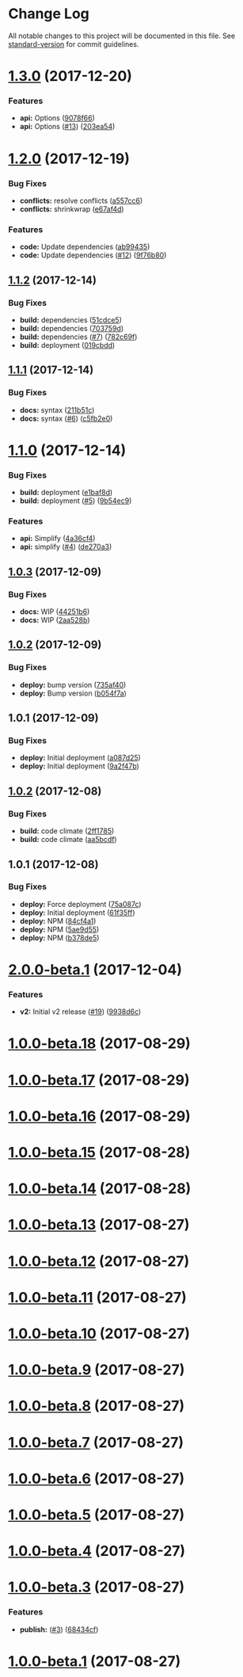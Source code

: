 # Change Log

All notable changes to this project will be documented in this file. See [standard-version](https://github.com/conventional-changelog/standard-version) for commit guidelines.

<a name="1.3.0"></a>
# [1.3.0](https://github.com/adam-26/react-router-metadata/compare/v1.2.0...v1.3.0) (2017-12-20)


### Features

* **api:** Options ([9078f66](https://github.com/adam-26/react-router-metadata/commit/9078f66))
* **api:** Options ([#13](https://github.com/adam-26/react-router-metadata/issues/13)) ([203ea54](https://github.com/adam-26/react-router-metadata/commit/203ea54))



<a name="1.2.0"></a>
# [1.2.0](https://github.com/adam-26/react-router-metadata/compare/v1.1.2...v1.2.0) (2017-12-19)


### Bug Fixes

* **conflicts:** resolve conflicts ([a557cc6](https://github.com/adam-26/react-router-metadata/commit/a557cc6))
* **conflicts:** shrinkwrap ([e67af4d](https://github.com/adam-26/react-router-metadata/commit/e67af4d))


### Features

* **code:** Update dependencies ([ab99435](https://github.com/adam-26/react-router-metadata/commit/ab99435))
* **code:** Update dependencies ([#12](https://github.com/adam-26/react-router-metadata/issues/12)) ([9f76b80](https://github.com/adam-26/react-router-metadata/commit/9f76b80))



<a name="1.1.2"></a>
## [1.1.2](https://github.com/adam-26/react-router-metadata/compare/v1.1.1...v1.1.2) (2017-12-14)


### Bug Fixes

* **build:** dependencies ([51cdce5](https://github.com/adam-26/react-router-metadata/commit/51cdce5))
* **build:** dependencies ([703759d](https://github.com/adam-26/react-router-metadata/commit/703759d))
* **build:** dependencies ([#7](https://github.com/adam-26/react-router-metadata/issues/7)) ([782c69f](https://github.com/adam-26/react-router-metadata/commit/782c69f))
* **build:** deployment ([019cbdd](https://github.com/adam-26/react-router-metadata/commit/019cbdd))



<a name="1.1.1"></a>
## [1.1.1](https://github.com/adam-26/react-router-metadata/compare/v1.1.0...v1.1.1) (2017-12-14)


### Bug Fixes

* **docs:** syntax ([211b51c](https://github.com/adam-26/react-router-metadata/commit/211b51c))
* **docs:** syntax ([#6](https://github.com/adam-26/react-router-metadata/issues/6)) ([c5fb2e0](https://github.com/adam-26/react-router-metadata/commit/c5fb2e0))



<a name="1.1.0"></a>
# [1.1.0](https://github.com/adam-26/react-router-metadata/compare/v1.0.3...v1.1.0) (2017-12-14)


### Bug Fixes

* **build:** deployment ([e1baf8d](https://github.com/adam-26/react-router-metadata/commit/e1baf8d))
* **build:** deployment ([#5](https://github.com/adam-26/react-router-metadata/issues/5)) ([9b54ec9](https://github.com/adam-26/react-router-metadata/commit/9b54ec9))


### Features

* **api:** Simplify ([4a36cf4](https://github.com/adam-26/react-router-metadata/commit/4a36cf4))
* **api:** simplify ([#4](https://github.com/adam-26/react-router-metadata/issues/4)) ([de270a3](https://github.com/adam-26/react-router-metadata/commit/de270a3))



<a name="1.0.3"></a>
## [1.0.3](https://github.com/adam-26/react-router-metadata/compare/v1.0.2...v1.0.3) (2017-12-09)


### Bug Fixes

* **docs:** WIP ([44251b6](https://github.com/adam-26/react-router-metadata/commit/44251b6))
* **docs:** WIP ([2aa528b](https://github.com/adam-26/react-router-metadata/commit/2aa528b))



<a name="1.0.2"></a>
## [1.0.2](https://github.com/adam-26/react-router-metadata/compare/v1.0.1...v1.0.2) (2017-12-09)


### Bug Fixes

* **deploy:** bump version ([735af40](https://github.com/adam-26/react-router-metadata/commit/735af40))
* **deploy:** Bump version ([b054f7a](https://github.com/adam-26/react-router-metadata/commit/b054f7a))



<a name="1.0.1"></a>
## 1.0.1 (2017-12-09)


### Bug Fixes

* **deploy:** Initial deployment ([a087d25](https://github.com/adam-26/react-router-metadata/commit/a087d25))
* **deploy:** Initial deployment ([9a2f47b](https://github.com/adam-26/react-router-metadata/commit/9a2f47b))



<a name="1.0.2"></a>
## [1.0.2](https://github.com/adam-26/react-html-metadata/compare/v1.0.1...v1.0.2) (2017-12-08)


### Bug Fixes

* **build:** code climate ([2ff1785](https://github.com/adam-26/react-html-metadata/commit/2ff1785))
* **build:** code climate ([aa5bcdf](https://github.com/adam-26/react-html-metadata/commit/aa5bcdf))



<a name="1.0.1"></a>
## 1.0.1 (2017-12-08)


### Bug Fixes

* **deploy:** Force deployment ([75a087c](https://github.com/adam-26/react-html-metadata/commit/75a087c))
* **deploy:** Initial deployment ([61f35ff](https://github.com/adam-26/react-html-metadata/commit/61f35ff))
* **deploy:** NPM ([84cf4a1](https://github.com/adam-26/react-html-metadata/commit/84cf4a1))
* **deploy:** NPM ([5ae9d55](https://github.com/adam-26/react-html-metadata/commit/5ae9d55))
* **deploy:** NPM ([b378de5](https://github.com/adam-26/react-html-metadata/commit/b378de5))



<a name="2.0.0-beta.1"></a>
# [2.0.0-beta.1](https://github.com/adam-26/react-router-dispatcher/compare/v1.0.0-beta.18...v2.0.0-beta.1) (2017-12-04)


### Features

* **v2:** Initial v2 release ([#19](https://github.com/adam-26/react-router-dispatcher/issues/19)) ([9938d6c](https://github.com/adam-26/react-router-dispatcher/commit/9938d6c))



<a name="1.0.0-beta.18"></a>
# [1.0.0-beta.18](https://github.com/adam-26/react-router-dispatcher/compare/v1.0.0-beta.17...v1.0.0-beta.18) (2017-08-29)



<a name="1.0.0-beta.17"></a>
# [1.0.0-beta.17](https://github.com/adam-26/react-router-dispatcher/compare/v1.0.0-beta.16...v1.0.0-beta.17) (2017-08-29)



<a name="1.0.0-beta.16"></a>
# [1.0.0-beta.16](https://github.com/adam-26/react-router-dispatcher/compare/v1.0.0-beta.15...v1.0.0-beta.16) (2017-08-29)



<a name="1.0.0-beta.15"></a>
# [1.0.0-beta.15](https://github.com/adam-26/react-router-dispatcher/compare/v1.0.0-beta.14...v1.0.0-beta.15) (2017-08-28)



<a name="1.0.0-beta.14"></a>
# [1.0.0-beta.14](https://github.com/adam-26/react-router-dispatcher/compare/v1.0.0-beta.13...v1.0.0-beta.14) (2017-08-28)



<a name="1.0.0-beta.13"></a>
# [1.0.0-beta.13](https://github.com/adam-26/react-router-dispatcher/compare/v1.0.0-beta.12...v1.0.0-beta.13) (2017-08-27)



<a name="1.0.0-beta.12"></a>
# [1.0.0-beta.12](https://github.com/adam-26/react-router-dispatcher/compare/v1.0.0-beta.11...v1.0.0-beta.12) (2017-08-27)



<a name="1.0.0-beta.11"></a>
# [1.0.0-beta.11](https://github.com/adam-26/react-router-dispatcher/compare/v1.0.0-beta.10...v1.0.0-beta.11) (2017-08-27)



<a name="1.0.0-beta.10"></a>
# [1.0.0-beta.10](https://github.com/adam-26/react-router-dispatcher/compare/v1.0.0-beta.9...v1.0.0-beta.10) (2017-08-27)



<a name="1.0.0-beta.9"></a>
# [1.0.0-beta.9](https://github.com/adam-26/react-router-dispatcher/compare/v1.0.0-beta.8...v1.0.0-beta.9) (2017-08-27)



<a name="1.0.0-beta.8"></a>
# [1.0.0-beta.8](https://github.com/adam-26/react-router-dispatcher/compare/v1.0.0-beta.7...v1.0.0-beta.8) (2017-08-27)



<a name="1.0.0-beta.7"></a>
# [1.0.0-beta.7](https://github.com/adam-26/react-router-dispatcher/compare/v1.0.0-beta.6...v1.0.0-beta.7) (2017-08-27)



<a name="1.0.0-beta.6"></a>
# [1.0.0-beta.6](https://github.com/adam-26/react-router-dispatcher/compare/v1.0.0-beta.5...v1.0.0-beta.6) (2017-08-27)



<a name="1.0.0-beta.5"></a>
# [1.0.0-beta.5](https://github.com/adam-26/react-router-dispatcher/compare/v1.0.0-beta.4...v1.0.0-beta.5) (2017-08-27)



<a name="1.0.0-beta.4"></a>
# [1.0.0-beta.4](https://github.com/adam-26/react-router-dispatcher/compare/v1.0.0-beta.3...v1.0.0-beta.4) (2017-08-27)



<a name="1.0.0-beta.3"></a>
# [1.0.0-beta.3](https://github.com/adam-26/react-router-dispatcher/compare/v1.0.0-beta.1...v1.0.0-beta.3) (2017-08-27)


### Features

* **publish:** ([#3](https://github.com/adam-26/react-router-dispatcher/issues/3)) ([68434cf](https://github.com/adam-26/react-router-dispatcher/commit/68434cf))



<a name="1.0.0-beta.1"></a>
# [1.0.0-beta.1](https://github.com/adam-26/react-router-dispatcher/compare/v5.1.0...v1.0.0-beta.1) (2017-08-27)

